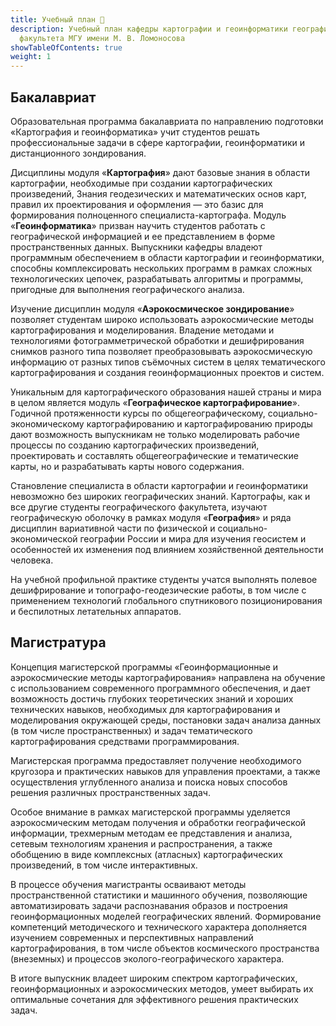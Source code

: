 ```yaml
---
title: Учебный план 📜
description: Учебный план кафедры картографии и геоинформатики географического
  факультета МГУ имени М. В. Ломоносова
showTableOfContents: true
weight: 1
---
```


## Бакалавриат

Образовательная программа бакалавриата по направлению подготовки «Картография и геоинформатика» учит студентов решать  профессиональные задачи в сфере картографии, геоинформатики и дистанционного зондирования.

Дисциплины модуля «**Картография**» дают базовые знания в области картографии, необходимые при создании картографических произведений, Знания геодезических и математических основ карт, правил их проектирования и оформления — это базис для формирования полноценного специалиста-картографа.
Модуль «**Геоинформатика**» призван научить студентов работать с географической информацией и ее представлением в форме пространственных данных. Выпускники кафедры владеют программным обеспечением в области картографии и геоинформатики, способны комплексировать нескольких программ в рамках сложных технологических цепочек, разрабатывать алгоритмы и программы, пригодные для выполнения географического анализа.

Изучение дисциплин модуля «**Аэрокосмическое зондирование**» позволяет студентам широко использовать аэрокосмические методы картографирования и моделирования. Владение методами и технологиями фотограмметрической обработки и дешифрирования снимков разного типа позволяет преобразовывать аэрокосмическую информацию от разных типов съёмочных систем в целях тематического картографирования и создания геоинформационных проектов и систем.

Уникальным для картографического образования нашей страны и мира в целом является модуль «**Географическое картографирование**». Годичной протяженности курсы по общегеографическому, социально-экономическому картографированию и картографированию природы дают возможность выпускникам не только моделировать рабочие процессы по созданию картографических произведений, проектировать и составлять общегеографические и тематические карты, но и разрабатывать карты нового содержания.

Становление специалиста в области картографии и геоинформатики невозможно без широких географических знаний. Картографы, как и все другие студенты географического факультета, изучают географическую оболочку в рамках модуля «**География**» и ряда дисциплин вариативной части по физической и социально-экономической географии России и мира для изучения геосистем и особенностей их изменения под влиянием хозяйственной деятельности человека.

На учебной профильной практике студенты учатся выполнять полевое дешифрирование и топографо-геодезические работы, в том числе с применением технологий глобального спутникового позиционирования и беспилотных летательных аппаратов.

## Магистратура

Концепция магистерской программы «Геоинформационные и аэрокосмические методы картографирования» направлена на обучение с использованием современного программного обеспечения, и дает возможность достичь глубоких теоретических знаний и хороших технических навыков, необходимых для картографирования и моделирования окружающей среды, постановки задач анализа данных (в том числе пространственных) и задач тематического картографирования средствами программирования.

Магистерская программа предоставляет получение необходимого кругозора и практических навыков для управления проектами, а также осуществления углубленного анализа и поиска новых способов решения различных пространственных задач.

Особое внимание в рамках магистерской программы уделяется аэрокосмическим методам получения и обработки географической информации, трехмерным методам ее представления и анализа, сетевым технологиям хранения и распространения, а также обобщению в виде комплексных (атласных) картографических произведений, в том числе интерактивных. 

В процессе обучения магистранты осваивают методы пространственной статистики и машинного обучения, позволяющие автоматизировать задачи распознавания образов и построения геоинформационных моделей географических явлений. Формирование компетенций методического и технического характера дополняется изучением современных и перспективных направлений картографирования, в том числе объектов космического пространства (внеземных) и процессов эколого-географического характера.

В итоге выпускник владеет широким спектром картографических, геоинформационных и аэрокосмических методов, умеет выбирать их оптимальные сочетания для эффективного решения практических задач.